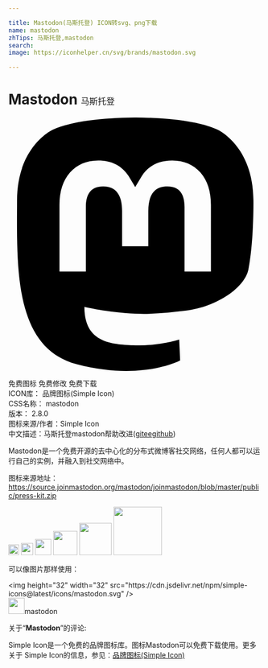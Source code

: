 ```yaml
---

title: Mastodon(马斯托登) ICON转svg、png下载
name: mastodon
zhTips: 马斯托登,mastodon
search: 
image: https://iconhelper.cn/svg/brands/mastodon.svg

---
```


# Mastodon  <small style="font-size: 60%;font-weight: 100">马斯托登</small>

<div id="svg" class="svg-wrap">
<svg role="img" xmlns="http://www.w3.org/2000/svg" viewBox="0 0 24 24"><title>Mastodon icon</title><path d="M23.193 7.879c0-5.206-3.411-6.732-3.411-6.732C18.062.357 15.108.025 12.041 0h-.076c-3.068.025-6.02.357-7.74 1.147 0 0-3.411 1.526-3.411 6.732 0 1.192-.023 2.618.015 4.129.124 5.092.934 10.109 5.641 11.355 2.17.574 4.034.695 5.535.612 2.722-.15 4.25-.972 4.25-.972l-.09-1.975s-1.945.613-4.129.539c-2.165-.074-4.449-.233-4.799-2.891a5.499 5.499 0 0 1-.048-.745s2.125.52 4.817.643c1.646.075 3.19-.097 4.758-.283 3.007-.359 5.625-2.212 5.954-3.905.517-2.665.475-6.507.475-6.507zm-4.024 6.709h-2.497V8.469c0-1.29-.543-1.944-1.628-1.944-1.2 0-1.802.776-1.802 2.312v3.349h-2.483v-3.35c0-1.536-.602-2.312-1.802-2.312-1.085 0-1.628.655-1.628 1.944v6.119H4.832V8.284c0-1.289.328-2.313.987-3.07.68-.758 1.569-1.146 2.674-1.146 1.278 0 2.246.491 2.886 1.474L12 6.585l.622-1.043c.64-.983 1.608-1.474 2.886-1.474 1.104 0 1.994.388 2.674 1.146.658.757.986 1.781.986 3.07v6.304z"/></svg>
</div>
<detail full-name='mastodon'></detail>

<div class="detail-page">
<p>
<span><span class="badge-success badge">免费图标</span> <span class="badge-success badge">免费修改</span>  <span class="badge-success badge">免费下载</span> </span>
<br/>
<span>
ICON库：
<span class="badge-secondary badge">品牌图标(Simple Icon)</span> 
</span>
<br/>
<span>
CSS名称：
<span class="badge-secondary badge">mastodon</span> 
</span>

<br/>
<span>
版本：
<span class="badge-secondary badge">2.8.0</span> 
</span>
<br/>
<span>图标来源/作者：<span class="badge-light badge">Simple Icon</span></span> 
<br/>
<span class="zh-detail">中文描述：<span class="badge-primary badge">马斯托登</span><span class="badge-primary badge">mastodon</span><span class="help-link"><span>帮助改进</span>(<a href="https://gitee.com/liuwave/icon-helper/edit/master/json/brands/mastodon.json" target="_blank" rel="noopener noreferrer">gitee</a><a href="https://github.com/liuwave/icon-helper/edit/master/json/brands/mastodon.json" target="_blank" rel="noopener noreferrer">github</a></span>)</span><br/>
</p>
</div><div class="description description alert alert-light"><p> Mastodon是一个免费开源的去中心化的分布式微博客社交网络，任何人都可以运行自己的实例，并融入到社交网络中。</p><p>图标来源地址：<a href="https://source.joinmastodon.org/mastodon/joinmastodon/blob/master/public/press-kit.zip" target="_blank" rel="noopener noreferrer">https://source.joinmastodon.org/mastodon/joinmastodon/blob/master/public/press-kit.zip</a></p></div>
<div class="alert alert-dark">
<img height="21" width="21" src="https://cdn.jsdelivr.net/npm/simple-icons@latest/icons/mastodon.svg" />
<img height="24" width="24" src="https://cdn.jsdelivr.net/npm/simple-icons@latest/icons/mastodon.svg" />
<img height="32" width="32" src="https://cdn.jsdelivr.net/npm/simple-icons@latest/icons/mastodon.svg" />
<img height="48" width="48" src="https://cdn.jsdelivr.net/npm/simple-icons@latest/icons/mastodon.svg" />
<img height="64" width="64" src="https://cdn.jsdelivr.net/npm/simple-icons@latest/icons/mastodon.svg" />
<img height="96" width="96" src="https://cdn.jsdelivr.net/npm/simple-icons@latest/icons/mastodon.svg" />

</div>
<div>
  <p>可以像图片那样使用：    
  </p>
  <div class="alert alert-primary" style="font-size: 14px">
    &lt;img height="32" width="32" src="https://cdn.jsdelivr.net/npm/simple-icons@latest/icons/mastodon.svg" /&gt;
    <copy-btn content='<img height="32" width="32" src="https://cdn.jsdelivr.net/npm/simple-icons@latest/icons/mastodon.svg" />'></copy-btn>
  </div>
  <div class="alert alert-secondary">
    <img height="32" width="32" src="https://cdn.jsdelivr.net/npm/simple-icons@latest/icons/mastodon.svg" />mastodon
    <copy-btn content="mastodon" btn-title="复制图标名称"></copy-btn>
  </div>
</div>
<div class="icon-detail__container">
<p>关于“<b>Mastodon</b>”的评论:</p>
</div>
<Vssue title="关于“Mastodon”的评论" />
<div><p>Simple Icon是一个免费的品牌图标库。图标Mastodon可以免费下载使用。更多关于  Simple Icon的信息，参见：<a target="_blank" href="https://iconhelper.cn/brands.html">品牌图标(Simple Icon)</a>
</p></div>
